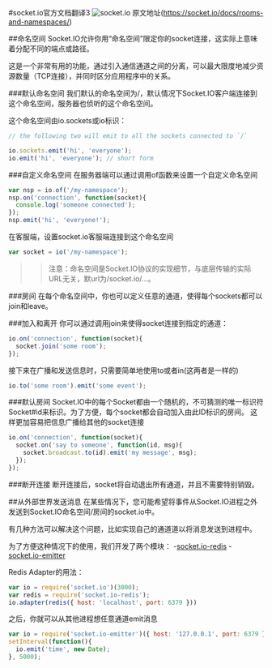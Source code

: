#socket.io官方文档翻译3
![socket.io](https://socket.io/assets/img/logo.svg)
原文地址(https://socket.io/docs/rooms-and-namespaces/)

##命名空间
Socket.IO允许你用“命名空间”限定你的socket连接，这实际上意味着分配不同的端点或路径。

这是一个非常有用的功能，通过引入通信通道之间的分离，可以最大限度地减少资源数量（TCP连接），并同时区分应用程序中的关系。

###默认命名空间
我们默认的命名空间为/，默认情况下Socket.IO客户端连接到这个命名空间，服务器也侦听的这个命名空间。

这个命名空间由io.sockets或io标识：
```js
// the following two will emit to all the sockets connected to `/`

io.sockets.emit('hi', 'everyone');
io.emit('hi', 'everyone'); // short form
```

###自定义命名空间
在服务器端可以通过调用of函数来设置一个自定义命名空间
```js
var nsp = io.of('/my-namespace');
nsp.on('connection', function(socket){
  console.log('someone connected');
});
nsp.emit('hi', 'everyone!');
```

在客服端，设置socket.io客服端连接到这个命名空间
```js
var socket = io('/my-namespace');
```

>>注意：命名空间是Socket.IO协议的实现细节，与底层传输的实际URL无关，默url为/socket.io/...。

###房间
在每个命名空间中，你也可以定义任意的通道，使得每个sockets都可以join和leave。

###加入和离开
你可以通过调用join来使得socket连接到指定的通道：
```js
io.on('connection', function(socket){
  socket.join('some room');
});
```
接下来在广播和发送信息时，只需要简单地使用to或者in(这两者是一样的)
```js
io.to('some room').emit('some event');
```
###默认房间
Socket.IO中的每个Socket都由一个随机的，不可猜测的唯一标识符Socket#id来标识。为了方便，每个socket都会自动加入由此ID标识的房间。
这样更加容易把信息广播给其他的socket连接
```js
io.on('connection', function(socket){
  socket.on('say to someone', function(id, msg){
    socket.broadcast.to(id).emit('my message', msg);
  });
});
```
###断开连接
断开连接后，socket将自动退出所有通道，并且不需要特别销毁。

##从外部世界发送消息
在某些情况下，您可能希望将事件从Socket.IO进程之外发送到Socket.IO命名空间/房间的socket.io中。

有几种方法可以解决这个问题，比如实现自己的通道道以将消息发送到进程中。

为了方便这种情况下的使用，我们开发了两个模块：
-[socket.io-redis](https://github.com/socketio/socket.io-redis)
-[socket.io-emitter](https://github.com/socketio/socket.io-emitter)

Redis Adapter的用法：
```js
var io = require('socket.io')(3000);
var redis = require('socket.io-redis');
io.adapter(redis({ host: 'localhost', port: 6379 }))
```
之后，你就可以从其他进程想任意通道emit消息
```js
var io = require('socket.io-emitter')({ host: '127.0.0.1', port: 6379 });
setInterval(function(){
  io.emit('time', new Date);
}, 5000);
```